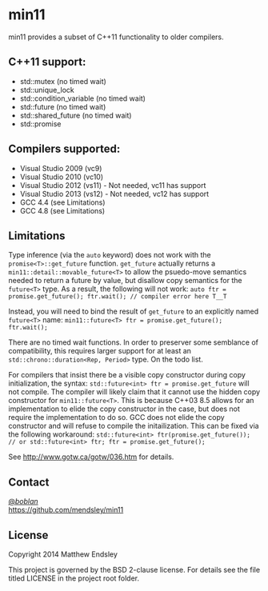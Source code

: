 min11
=====
min11 provides a subset of C++11 functionality to older compilers.

C++11 support:
-------------
* std::mutex (no timed wait)
* std::unique\_lock
* std::condition\_variable (no timed wait)
* std::future (no timed wait)
* std::shared\_future (no timed wait)
* std::promise

Compilers supported:
--------------------
* Visual Studio 2009 (vc9)
* Visual Studio 2010 (vc10)
* Visual Studio 2012 (vs11) - Not needed, vc11 has support
* Visual Studio 2013 (vs12) - Not needed, vc12 has support
* GCC 4.4 (see Limitations)
* GCC 4.8 (see Limitations)

Limitations
-----------
Type inference (via the `auto` keyword) does not work with the
`promise<T>::get_future` function. `get_future` actually returns
a `min11::detail::movable_future<T>` to allow the psuedo-move
semantics needed to return a future by value, but disallow copy
semantics for the `future<T>` type. As a result, the following
will not work:
`auto ftr = promise.get_future();
ftr.wait(); // compiler error here T__T`

Instead, you will need to bind the result of `get_future` to an
explicitly named `future<T>` name:
`min11::future<T> ftr = promise.get_future();
ftr.wait();`


There are no timed wait functions. In order to preserver some
semblance of compatibility, this requires larger support for
at least an `std::chrono::duration<Rep, Period>` type. On the todo
list.


For compilers that insist there be a visible copy constructor during
copy initialization, the syntax:
`std::future<int> ftr = promise.get_future`
will not compile. The compiler will likely claim that it cannot use
the hidden copy constructor for `min11::future<T>`. This is  because
C++03 8.5 allows for an implementation to elide the copy constructor
in the case, but does not require the implementation to do so. GCC
does not elide the copy constructor and will refuse to compile
the initailization. This can be fixed via the following workaround:
`std::future<int> ftr(promise.get_future());
// or
std::future<int> ftr;
ftr = promise.get_future();`

See <http://www.gotw.ca/gotw/036.htm> for details.

Contact
-------
[@_boblan_](https://twitter.com/#!/_boblan_)  
<https://github.com/mendsley/min11>

License
-------
Copyright 2014 Matthew Endsley

This project is governed by the BSD 2-clause license. For details see the file
titled LICENSE in the project root folder.
